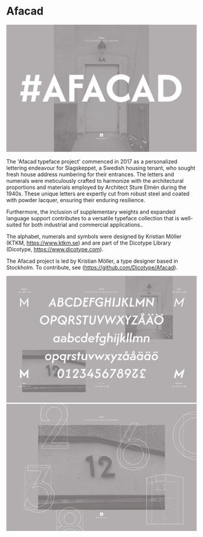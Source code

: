 # Afacad
![Afacad Blueprint](https://github.com/Dicotype/Afacad/blob/main/documents/afacad_01_promo.png)

The 'Afacad typeface project' commenced in 2017 as a personalized lettering endeavour for Slagskeppet, a Swedish housing tenant, who sought fresh house address numbering for their entrances. The letters and numerals were meticulously crafted to harmonize with the architectural proportions and materials employed by Architect Sture Elmén during the 1940s. These unique letters are expertly cut from robust steel and coated with powder lacquer, ensuring their enduring resilience.

Furthermore, the inclusion of supplementary weights and expanded language support contributes to a versatile typeface collection that is well-suited for both industrial and commercial applications..

The alphabet, numerals and symbols were designed by Kristian Möller (KTKM, https://www.ktkm.se) and are part of the Dicotype Library (Dicotype, https://www.dicotype.com).

The Afacad project is led by Kristian Möller, a type designer based in Stockholm. To contribute, see (https://github.com/Dicotype/Afacad).

![Afacad Blueprint](https://github.com/Dicotype/Afacad/blob/main/documents/afacad_02_promo.png)
![Lacquered Numerals](https://github.com/Dicotype/Afacad/blob/main/documents/afacad_03_kapitael.png)




